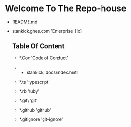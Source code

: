#  Welcome To The Repo-house

* README.md
* stankick.ghes.com 'Enterprise' [!x]

  ## Table Of Content

  - *.Coc 'Code of Conduct'
 
  - * stankick/.docs/index.hmtl 
    
  - *.ts 'typescript'
    
  - *.rb 'ruby'
    
  - *.git\ 'git'
 
  - *.github 'github'
    
  - *.gitignore 'git-ignore'
 
     

